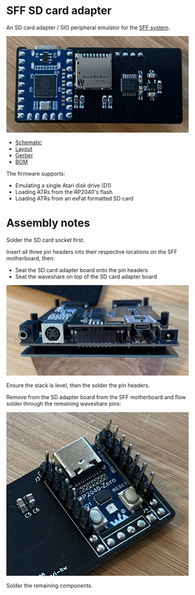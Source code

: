 # SFF SD card adapter

An SD card adapter / SIO peripheral emulator for the [SFF system](https://github.com/dpicken/atari-hw/blob/main/doc/sbc.md).

<img src="/jpeg/sbc-sd/assembled.jpeg" width="480">

- [Schematic](/pdf/sbc-sd-schematic.pdf)
- [Layout](/pdf/sbc-sd-layout.pdf)
- [Gerber](https://github.com/dpicken/atari-hw/raw/main/gerber/sbc-sd.zip)
- [BOM](/pdf/sbc-sd-bom.pdf)

The firmware supports:

- Emulating a single Atari disk drive (D1)
- Loading ATRs from the RP2040's flash
- Loading ATRs from an exFat formatted SD card

# Assembly notes

Solder the SD card socket first.

Insert all three pin headers into their respective locations on the SFF motherboard, then:

- Seat the SD card adapter board onto the pin headers
- Seat the waveshare on top of the SD card adapter board

<img src="/jpeg/sbc-sd/sff-rear.jpeg" width="480">

Ensure the stack is level, then the solder the pin headers.

Remove from the SD adapter board from the SFF motherboard and flow solder through the remaining waveshare pins:

<img src="/jpeg/sbc-sd/sd-rear.jpeg" width="480">

Solder the remaining components.
